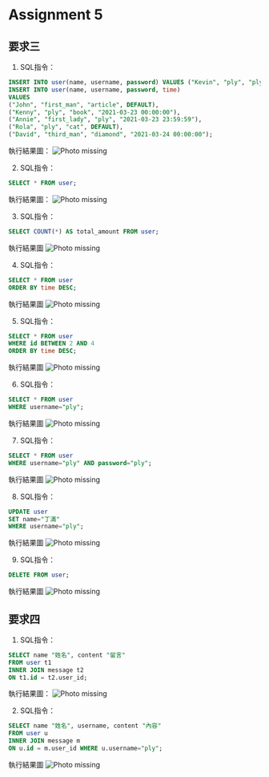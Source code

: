 # Assignment 5

## 要求三
1. SQL指令：
```SQL
INSERT INTO user(name, username, password) VALUES ("Kevin", "ply", "ply");
INSERT INTO user(name, username, password, time)
VALUES 
("John", "first_man", "article", DEFAULT),
("Kenny", "ply", "book", "2021-03-23 00:00:00"),
("Annie", "first_lady", "ply", "2021-03-23 23:59:59"),
("Rola", "ply", "cat", DEFAULT),
("David", "third_man", "diamond", "2021-03-24 00:00:00");
```
執行結果圖：
![Photo missing](photo/3-1.png)

2. SQL指令：
```SQL
SELECT * FROM user;
```
執行結果圖：
![Photo missing](photo/3-2.png)

3. SQL指令：
```SQL
SELECT COUNT(*) AS total_amount FROM user;
```
執行結果圖
![Photo missing](photo/3-3.png)

4. SQL指令：
```SQL
SELECT * FROM user
ORDER BY time DESC;
```
執行結果圖
![Photo missing](photo/3-4.png)

5. SQL指令：
```SQL
SELECT * FROM user
WHERE id BETWEEN 2 AND 4
ORDER BY time DESC;
```
執行結果圖
![Photo missing](photo/3-5.png)

6. SQL指令：
```SQL
SELECT * FROM user
WHERE username="ply";
```
執行結果圖
![Photo missing](photo/3-6.png)

7. SQL指令：
```SQL
SELECT * FROM user
WHERE username="ply" AND password="ply";
```
執行結果圖
![Photo missing](photo/3-7.png)

8. SQL指令：
```SQL
UPDATE user
SET name="丁滿"
WHERE username="ply";
```
執行結果圖
![Photo missing](photo/3-8.png)

9. SQL指令：
```SQL
DELETE FROM user;
```
執行結果圖
![Photo missing](photo/3-9.png)

## 要求四
1. SQL指令：
```SQL
SELECT name "姓名", content "留言"
FROM user t1
INNER JOIN message t2
ON t1.id = t2.user_id;
```
執行結果圖：
![Photo missing](photo/4-1.png)

2. SQL指令：
```SQL
SELECT name "姓名", username, content "內容"
FROM user u
INNER JOIN message m
ON u.id = m.user_id WHERE u.username="ply";
```
執行結果圖
![Photo missing](photo/4-2.png)
